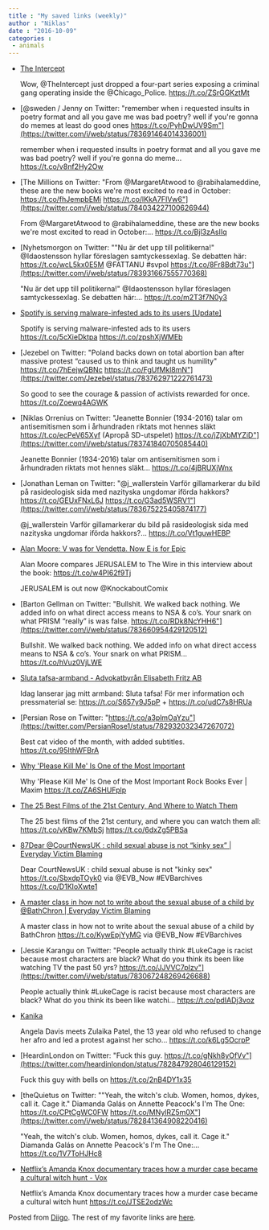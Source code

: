 ```yaml
---
title : "My saved links (weekly)"
author : "Niklas"
date : "2016-10-09"
categories : 
 - animals
---
```


- [The Intercept](https://theintercept.com/series/code-of-silence/)
    
    Wow, @TheIntercept just dropped a four-part series exposing a criminal gang operating inside the @Chicago\_Police. https://t.co/ZSrGGKztMt
    
- [@sweden / Jenny on Twitter: "remember when i requested insults in poetry format and all you gave me was bad poetry? well if you're gonna do memes at least do good ones https://t.co/PyhDwUV9Sm"](https://twitter.com/i/web/status/783691464014336001)
    
    remember when i requested insults in poetry format and all you gave me was bad poetry? well if you're gonna do meme… https://t.co/v8nf2Hy2Ow
    
- [The Millions on Twitter: "From @MargaretAtwood to @rabihalameddine, these are the new books we're most excited to read in October: https://t.co/fhJempbEMi https://t.co/lKkA7FIVw6"](https://twitter.com/i/web/status/784034227100626944)
    
    From @MargaretAtwood to @rabihalameddine, these are the new books we're most excited to read in October:… https://t.co/Bjl3zAsIIq
    
- [Nyhetsmorgon on Twitter: ""Nu är det upp till politikerna!" @Idaostensson hyllar föreslagen samtyckessexlag. Se debatten här: https://t.co/wcL5kx0E5M @FATTANU #svpol https://t.co/8Fr8Bdt73u"](https://twitter.com/i/web/status/783931667555770368)
    
    "Nu är det upp till politikerna!" @Idaostensson hyllar föreslagen samtyckessexlag. Se debatten här:… https://t.co/m2T3f7N0y3
    
- [Spotify is serving malware-infested ads to its users \[Update\]](http://thenextweb.com/insider/2016/10/05/spotify-malware-infested/)
    
    Spotify is serving malware-infested ads to its users https://t.co/5cXieDktpa https://t.co/zpshXjWMEb
    
- [Jezebel on Twitter: "Poland backs down on total abortion ban after massive protest “caused us to think and taught us humility" https://t.co/7hEejwQBNc https://t.co/FgUfMkl8mN"](https://twitter.com/Jezebel/status/783762971222761473)
    
    So good to see the courage & passion of activists rewarded for once. https://t.co/Zoewq4AGWK
    
- [Niklas Orrenius on Twitter: "Jeanette Bonnier (1934-2016) talar om antisemitismen som i århundraden riktats mot hennes släkt https://t.co/ecPeV65Xyf (Apropå SD-utspelet) https://t.co/jZjXbMYZiD"](https://twitter.com/i/web/status/783741840705085440)
    
    Jeanette Bonnier (1934-2016) talar om antisemitismen som i århundraden riktats mot hennes släkt… https://t.co/4jBRUXjWnx
    
- [Jonathan Leman on Twitter: "@j\_wallerstein Varför gillamarkerar du bild på rasideologisk sida med nazityska ungdomar iförda hakkors?https://t.co/GEUxFNxL6J https://t.co/G3ad5WSRV1"](https://twitter.com/i/web/status/783675225405874177)
    
    @j\_wallerstein Varför gillamarkerar du bild på rasideologisk sida med nazityska ungdomar iförda hakkors?… https://t.co/Vt1guwHEBP
    
- [Alan Moore: V was for Vendetta. Now E is for Epic](http://www.irishtimes.com/culture/books/alan-moore-v-was-for-vendetta-now-e-is-for-epic-1.2799782)
    
    Alan Moore compares JERUSALEM to The Wire in this interview about the book: https://t.co/w4PI62f9Tj
    
    JERUSALEM is out now @KnockaboutComix
    
- [Barton Gellman on Twitter: "Bullshit. We walked back nothing. We added info on what direct access means to NSA & co’s. Your snark on what PRISM “really” is was false. https://t.co/RDk8NcYHH6"](https://twitter.com/i/web/status/783660954429120512)
    
    Bullshit. We walked back nothing. We added info on what direct access means to NSA & co’s. Your snark on what PRISM… https://t.co/hVuz0VjLWE
    
- [Sluta tafsa-armband - Advokatbyrån Elisabeth Fritz AB](https://www.advokatfritz.com/produkt/sluta-tafsa-armband/)
    
    Idag lanserar jag mitt armband: Sluta tafsa! För mer information och pressmaterial se: https://t.co/S657y9J5pP + https://t.co/udC7s8HRUa
    
- [Persian Rose on Twitter: "https://t.co/a3plmOaYzu"](https://twitter.com/PersianRose1/status/782932032347267072)
    
    Best cat video of the month, with added subtitles. https://t.co/95IthWFBrA
    
- [Why 'Please Kill Me' Is One of the Most Important](http://www.maxim.com/entertainment/please-kill-me-20th-anniversary-2016-10)
    
    Why 'Please Kill Me' Is One of the Most Important Rock Books Ever | Maxim https://t.co/ZA6SHUFplp
    
- [The 25 Best Films of the 21st Century, And Where to Watch Them](http://lifehacker.com/the-25-best-films-of-the-21st-century-and-where-to-wat-1787365947?utm_campaign=socialflow_lifehacker_twitter&utm_source=lifehacker_twitter&utm_medium=socialflow)
    
    The 25 best films of the 21st century, and where you can watch them all: https://t.co/vKBw7KMbSj https://t.co/6dxZg5PBSa
    
- [87Dear @CourtNewsUK : child sexual abuse is not “kinky sex” | Everyday Victim Blaming](http://everydayvictimblaming.com/evb-analysis/dear-courtnewsuk-child-sexual-abuse-is-not-kinky-sex/?utm_content=buffer979e1&utm_medium=social&utm_source=twitter.com&utm_campaign=buffer)
    
    Dear CourtNewsUK : child sexual abuse is not "kinky sex" https://t.co/SbxdpTOyk0 via @EVB\_Now #EVBarchives https://t.co/D1KIoXwte1
    
    
- [A master class in how not to write about the sexual abuse of a child by @BathChron | Everyday Victim Blaming](http://everydayvictimblaming.com/evb-analysis/a-master-class-in-how-not-to-write-about-the-sexual-abuse-of-a-child-by-bathchron/?utm_content=bufferb7f98&utm_medium=social&utm_source=twitter.com&utm_campaign=buffer)
    
    A master class in how not to write about the sexual abuse of a child by BathChron https://t.co/KywEpjYyMG via @EVB\_Now #EVBarchives
    
    
- [Jessie Karangu on Twitter: "People actually think #LukeCage is racist because most characters are black? What do you think its been like watching TV the past 50 yrs? https://t.co/JJVVC7pIzv"](https://twitter.com/i/web/status/783067248269426688)
    
    People actually think #LukeCage is racist because most characters are black? What do you think its been like watchi… https://t.co/pdIADj3voz
    
    
- [Kanika](https://twitter.com/i/web/status/782991022947127296)
    
    Angela Davis meets Zulaika Patel, the 13 year old who refused to change her afro and led a protest against her scho… https://t.co/k6Lg5OcrpP
    
- [HeardinLondon on Twitter: "Fuck this guy. https://t.co/gNkh8yOfVv"](https://twitter.com/heardinlondon/status/782847928046129152)
    
    Fuck this guy with bells on https://t.co/2nB4DY1x35
    
- [theQuietus on Twitter: ""Yeah, the witch's club. Women, homos, dykes, call it. Cage it." Diamanda Galás on Annette Peacock's I'm The One: https://t.co/CPtCgWC0FW https://t.co/MNylRZ5m0X"](https://twitter.com/i/web/status/782841364908220416)
    
    "Yeah, the witch's club. Women, homos, dykes, call it. Cage it." Diamanda Galás on Annette Peacock's I'm The One:… https://t.co/1V7ToHJHc8
    
- [Netflix’s Amanda Knox documentary traces how a murder case became a cultural witch hunt - Vox](http://www.vox.com/2016/10/1/13112830/amanda-knox-documentary-netflix-review?utm_content=buffer5b030&utm_medium=social&utm_source=twitter.com&utm_campaign=buffer)
    
    Netflix’s Amanda Knox documentary traces how a murder case became a cultural witch hunt https://t.co/JTSE2odzWc
    

Posted from [Diigo](https://www.diigo.com). The rest of my favorite links are [here](https://www.diigo.com/user/npivic).
